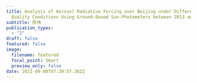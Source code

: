 ```yaml
---
title: Analysis of Aerosol Radiative Forcing over Beijing under Different Air
  Quality Conditions Using Ground-Based Sun-Photometers between 2013 and 2015
subtitle: 陈伟
publication_types:
  - "2"
draft: false
featured: false
image:
  filename: featured
  focal_point: Smart
  preview_only: false
date: 2021-09-08T07:39:57.362Z
---
```


